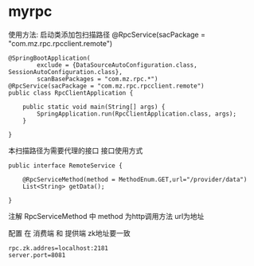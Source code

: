 # myrpc
使用方法:
启动类添加包扫描路径
@RpcService(sacPackage = "com.mz.rpc.rpcclient.remote")

```
@SpringBootApplication(
        exclude = {DataSourceAutoConfiguration.class, SessionAutoConfiguration.class},
        scanBasePackages = "com.mz.rpc.*")
@RpcService(sacPackage = "com.mz.rpc.rpcclient.remote")
public class RpcClientApplication {

    public static void main(String[] args) {
        SpringApplication.run(RpcClientApplication.class, args);
    }

}
```
本扫描路径为需要代理的接口 接口使用方式
```
public interface RemoteService {

    @RpcServiceMethod(method = MethodEnum.GET,url="/provider/data")
    List<String> getData();

}

```
注解 RpcServiceMethod 中 method 为http调用方法 url为地址

配置 在 消费端 和 提供端 zk地址要一致
```
rpc.zk.addres=localhost:2181
server.port=8081
```




